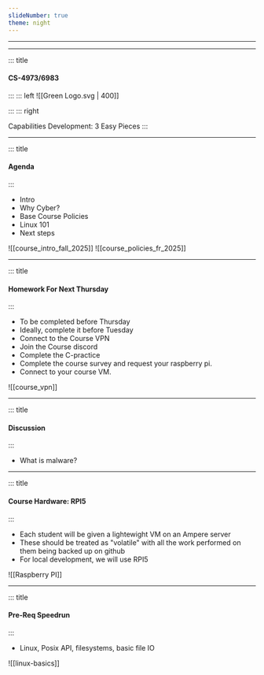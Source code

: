 ```yaml
---
slideNumber: true
theme: night
---
```


---
<!-- slide bg="[[Green Logo.svg]]" background-size="auto" -->


---
<!-- slide template="[[Split Vertical]]" -->
::: title
#### CS-4973/6983
:::
::: left
![[Green Logo.svg | 400]] <!-- element style="object-fit: cover" -->

:::
::: right
<!-- element style="font-size: 32px;align:center" -->
Capabilities Development: 3 Easy Pieces 
:::



---
<!-- slide template="[[Base Slide]]" -->

::: title

#### Agenda 

:::
- Intro 
- Why Cyber?
- Base Course Policies 
- Linux 101
- Next steps 


![[course_intro_fall_2025]]
![[course_policies_fr_2025]]



---
<!-- slide template="[[Base Slide]]" -->

::: title

#### Homework For Next Thursday 

:::
- To be completed before Thursday
- Ideally, complete it before Tuesday
- Connect to the Course VPN
- Join the Course discord 
- Complete the C-practice
- Complete the course survey and request your raspberry pi.
- Connect to your course VM. 

![[course_vpn]]



---
<!-- slide template="[[Base Slide]]" -->
::: title
#### Discussion	

:::
- What is malware?



---
<!-- slide template="[[Base Slide]]" -->

::: title

#### Course Hardware: RPI5 

:::
- Each student will be given a lightewight VM on an Ampere server
- These should be treated as "volatile"  with all the work performed on them being backed up on github 
- For local development, we will use RPI5

![[Raspberry PI]]



---
<!-- slide template="[[Base Slide]]" -->

::: title

#### Pre-Req Speedrun 

:::
- Linux, Posix API, filesystems, basic file IO 

![[linux-basics]]